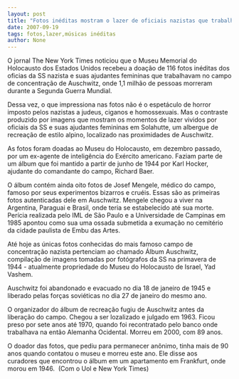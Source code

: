 ```yaml
---
layout: post
title: "Fotos inéditas mostram o lazer de oficiais nazistas que trabalhavam em Auschwitz "
date: 2007-09-19
tags: fotos,lazer,músicas inéditas
author: None
---
```

O jornal The New York Times noticiou que o Museu Memorial do Holocausto dos Estados Unidos recebeu a doa&ccedil;&atilde;o de 116 fotos in&eacute;ditas dos oficias da SS nazista e suas ajudantes femininas que trabalhavam no campo de concentra&ccedil;&atilde;o de Auschwitz, onde 1,1 milh&atilde;o de pessoas morreram durante a Segunda Guerra Mundial. 

Dessa vez, o que impressiona nas fotos n&atilde;o &eacute; o espet&aacute;culo de horror imposto pelos nazistas a judeus, ciganos e homossexuais. Mas o contraste produzido por imagens que mostram os momentos de lazer vividos por oficiais da SS e suas ajudantes femininas em Solahutte, um albergue de recrea&ccedil;&atilde;o de estilo alpino, localizado nas proximidades de Auschwitz. 

As fotos foram doadas ao Museu do Holocausto, em dezembro passado, por um ex-agente de intelig&ecirc;ncia do Ex&eacute;rcito americano. Faziam parte de um &aacute;lbum que foi mantido a partir de junho de 1944 por Karl Hocker, ajudante do comandante do campo, Richard Baer. 

O &aacute;lbum cont&eacute;m ainda oito fotos de Josef Mengele, m&eacute;dico do campo, famoso por seus experimentos bizarros e cru&eacute;is.&nbsp;Essas s&atilde;o as primeiras fotos autenticadas dele em Auschwitz. Mengele chegou a viver na Argentina, Paraguai e Brasil, onde teria se estabelecido at&eacute; sua morte. Per&iacute;cia realizada pelo IML de S&atilde;o Paulo e a Universidade de Campinas em 1985 apontou como sua uma ossada submetida a exuma&ccedil;&atilde;o no cemit&eacute;rio da cidade paulista de Embu das Artes.

At&eacute; hoje as &uacute;nicas fotos conhecidas do mais famoso campo de concentra&ccedil;&atilde;o nazista pertenciam ao chamado &Aacute;lbum Auschwitz, compila&ccedil;&atilde;o de imagens tomadas por fot&oacute;grafos da SS na primavera de 1944 - atualmente propriedade do Museu do Holocausto de Israel, Yad Vashem. 

Auschwitz foi abandonado e evacuado no dia 18 de janeiro de 1945 e liberado pelas for&ccedil;as sovi&eacute;ticas no dia 27 de janeiro do mesmo ano. 

O organizador do &aacute;lbum de recrea&ccedil;&atilde;o fugiu de Auschwitz antes da libera&ccedil;&atilde;o do campo.&nbsp;Chegou a ser lozalizado e julgado em 1963. Ficou preso por sete anos at&eacute; 1970, quando foi recontratado pelo banco onde trabalhava na ent&atilde;o Alemanha Ocidental. Morreu em 2000, com 89 anos. 

O doador das fotos, que pediu para permanecer an&ocirc;nimo, tinha mais de 90 anos quando contatou o museu e morreu este ano. Ele disse aos curadores&nbsp;que encontrou o &aacute;lbum em um apartamento em Frankfurt, onde morou em 1946.&nbsp;
(Com o Uol e New York Times)  